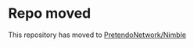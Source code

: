 # Repo moved
This repository has moved to [PretendoNetwork/Nimble](https://github.com/PretendoNetwork/Nimble)
